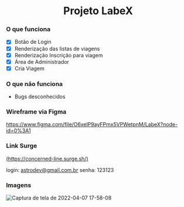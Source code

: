 <div align="center" > <img width="10vw" src="https://img.icons8.com/external-microdots-premium-microdot-graphic/344/external-space-space-astronomy-microdots-premium-microdot-graphic-2.png"/>
 <h1 align="center"><strong>Projeto LabeX</b></strong></h1></div>

### O que funciona
- [x] Botão de Login
- [x] Renderização das listas de viagens
- [x] Renderização Inscrição para viagem
- [x] Área de Administrador
- [x]  Cria Viagem

### O que não funciona
- Bugs desconhecidos

### Wireframe via Figma
https://www.figma.com/file/O6xelP9ayFPmx5VPWetpnM/LabeX?node-id=0%3A1


### Link Surge 
[(https://concerned-line.surge.sh/)](https://whimsical-shelf.surge.sh/)

login: astrodev@gmail.com.br
senha: 123123

### Imagens
![Captura de tela de 2022-04-07 17-58-08](https://user-images.githubusercontent.com/56762847/162304492-8b3ec62e-b6e7-44ac-b04b-bd7781150ecf.png)

